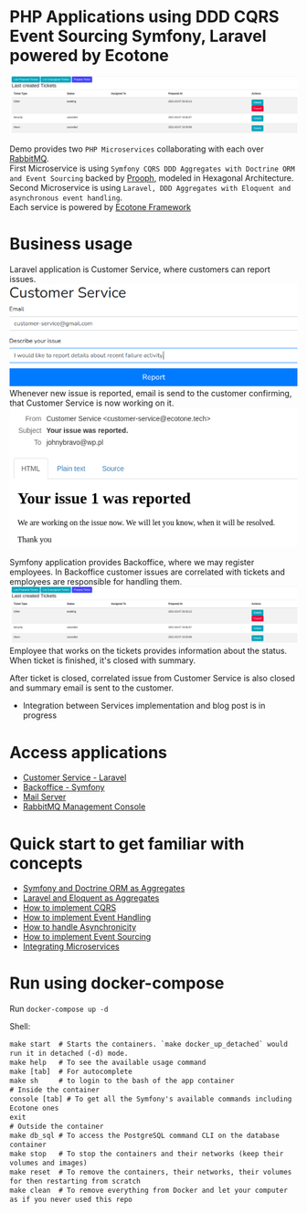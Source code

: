 # PHP Applications using DDD CQRS Event Sourcing Symfony, Laravel powered by Ecotone

![alt text](documentation/ddd-cqrs-event-sourcing-php-hexagonal-architecture.png "PHP Application using DDD CQRS Event Sourcing Symfony with Hexagonal Architecture")

Demo provides two `PHP Microservices` collaborating with each over [RabbitMQ](https://www.rabbitmq.com/).   
First Microservice is using `Symfony CQRS DDD Aggregates with Doctrine ORM and Event Sourcing` backed by [Prooph](http://getprooph.org/), modeled in Hexagonal Architecture.  
Second Microservice is using `Laravel, DDD Aggregates with Eloquent and asynchronous event handling`.   
Each service is powered by [Ecotone Framework](https://github.com/ecotoneFramework/ecotone)   

# Business usage

Laravel application is Customer Service, where customers can report issues.  
![Laravel CQRS](documentation/customer-service.png "Laravel CQRS")
Whenever new issue is reported, email is send to the customer confirming, that Customer Service is now working on it.  
![Laravel asynchronous event handling](documentation/issue-reported.png "Laravel asynchronous events")

Symfony application provides Backoffice, where we may register employees. 
In Backoffice customer issues are correlated with tickets and employees are responsible for handling them.  
![Symfony Microservice](documentation/ddd-cqrs-event-sourcing-php-hexagonal-architecture.png "Symfony Microservice")
Employee that works on the tickets provides information about the status.
When ticket is finished, it's closed with summary.   

After ticket is closed, correlated issue from Customer Service is also closed and summary email is sent to the customer.  

* Integration between Services implementation and blog post is in progress

# Access applications

- [Customer Service - Laravel](http://localhost:3000)  
- [Backoffice - Symfony](http://localhost:3001)  
- [Mail Server](http://localhost:3004)
- [RabbitMQ Management Console](http://localhost:3005)

# Quick start to get familiar with concepts

* [Symfony and Doctrine ORM as Aggregates](https://blog.ecotone.tech/build-symfony-application-with-ease-using-ecotone/)
* [Laravel and Eloquent as Aggregates](https://blog.ecotone.tech/build-laravel-application-using-ddd-and-cqrs/)
* [How to implement CQRS](https://blog.ecotone.tech/cqrs-in-php/)
* [How to implement Event Handling](https://blog.ecotone.tech/event-handling-in-php/)
* [How to handle Asynchronicity](https://blog.ecotone.tech/asynchronous-php/)
* [How to implement Event Sourcing](https://blog.ecotone.tech/implementing-event-sourcing-php-application-in-15-minutes/)
* [Integrating Microservices](https://blog.ecotone.tech/how-to-integrate-microservices-in-php/)

# Run using docker-compose

Run `docker-compose up -d`

Shell:
```shell
make start  # Starts the containers. `make docker_up_detached` would run it in detached (-d) mode.
make help   # To see the available usage command
make [tab]  # For autocomplete
make sh     # to login to the bash of the app container
# Inside the container
console [tab] # To get all the Symfony's available commands including Ecotone ones
exit
# Outside the container
make db_sql # To access the PostgreSQL command CLI on the database container
make stop   # To stop the containers and their networks (keep their volumes and images)
make reset  # To remove the containers, their networks, their volumes for then restarting from scratch
make clean  # To remove everything from Docker and let your computer as if you never used this repo
```

